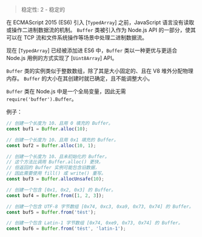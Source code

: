 
> 稳定性: 2 - 稳定的

在 ECMAScript 2015 (ES6) 引入 [`TypedArray`] 之前，JavaScript 语言没有读取或操作二进制数据流的机制。
`Buffer` 类被引入作为 Node.js API 的一部分，使其可以在 TCP 流和文件系统操作等场景中处理二进制数据流。

现在 [`TypedArray`] 已经被添加进 ES6 中，`Buffer` 类以一种更优与更适合 Node.js 用例的方式实现了 [`Uint8Array`] API。

`Buffer` 类的实例类似于整数数组，除了其是大小固定的、且在 V8 堆外分配物理内存。
`Buffer` 的大小在其创建时就已确定，且不能调整大小。

`Buffer` 类在 Node.js 中是一个全局变量，因此无需 `require('buffer').Buffer`。

例子：

```js
// 创建一个长度为 10、且用 0 填充的 Buffer。
const buf1 = Buffer.alloc(10);

// 创建一个长度为 10、且用 0x1 填充的 Buffer。 
const buf2 = Buffer.alloc(10, 1);

// 创建一个长度为 10、且未初始化的 Buffer。
// 这个方法比调用 Buffer.alloc() 更快，
// 但返回的 Buffer 实例可能包含旧数据，
// 因此需要使用 fill() 或 write() 重写。
const buf3 = Buffer.allocUnsafe(10);

// 创建一个包含 [0x1, 0x2, 0x3] 的 Buffer。
const buf4 = Buffer.from([1, 2, 3]);

// 创建一个包含 UTF-8 字节数组 [0x74, 0xc3, 0xa9, 0x73, 0x74] 的 Buffer。
const buf5 = Buffer.from('tést');

// 创建一个包含 Latin-1 字节数组 [0x74, 0xe9, 0x73, 0x74] 的 Buffer。
const buf6 = Buffer.from('tést', 'latin-1');
```

